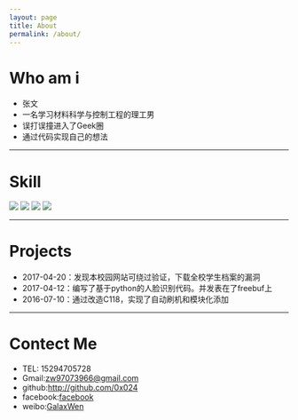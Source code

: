 ```yaml
---
layout: page
title: About
permalink: /about/
---
```

#  Who am i
- 张文
- 一名学习材料科学与控制工程的理工男
- 误打误撞进入了Geek圈
- 通过代码实现自己的想法

------
# Skill
[![](https://img.shields.io/badge/Python-2.7.*-brightgreen.svg)]()
[![](https://img.shields.io/badge/ubuntu-16.04-brightgreen.svg)]()
[![](https://img.shields.io/badge/Mysql-5.7*-brightgreen.svg)]()
[![](https://img.shields.io/badge/OpenCV-3.2.0-brightgreen.svg)]()

---
# Projects
- 2017-04-20：发现本校园网站可绕过验证，下载全校学生档案的漏洞
- 2017-04-12：编写了基于python的人脸识别代码。并发表在了freebuf上
- 2016-07-10：通过改造C118，实现了自动刷机和模块化添加

---
# Contect Me
* TEL: 15294705728
* Gmail:<zw97073966@gmail.com>
* github:<http://github.com/0x024>
* facebook:[facebook](https://www.facebook.com/wenzhang521)
* weibo:[GalaxWen](http://weibo.com/miniwenwen)







